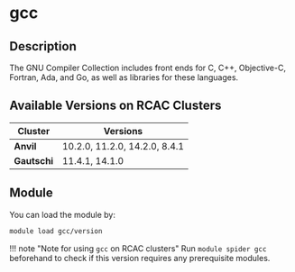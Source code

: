 # gcc

## Description
The GNU Compiler Collection includes front ends for C, C++, Objective-C, Fortran, Ada, and Go, as well as libraries for these languages.

## Available Versions on RCAC Clusters
|Cluster|Versions|
|---|---|
|**Anvil**|10.2.0, 11.2.0, 14.2.0, 8.4.1|
|**Gautschi**|11.4.1, 14.1.0|

## Module
You can load the module by:

```bash
module load gcc/version
```

!!! note "Note for using `gcc` on RCAC clusters"
    Run `module spider gcc` beforehand to check if this version requires any prerequisite modules.
